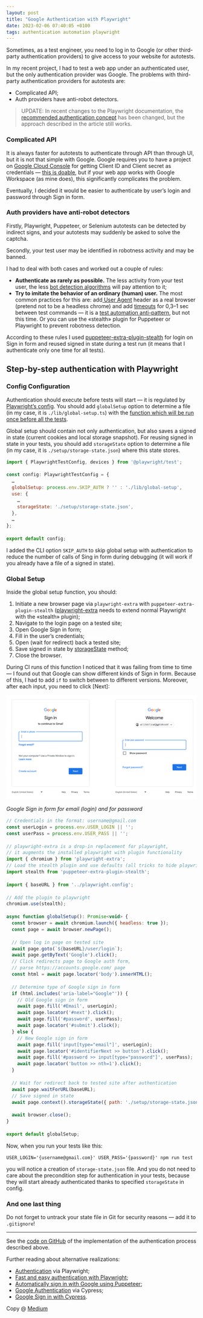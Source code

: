 ```yaml
---
layout: post
title: "Google Authentication with Playwright"
date: 2023-02-06 07:40:05 +0100
tags: authentication automation playwright
---
```


Sometimes, as a test engineer, you need to log in to Google (or other third-party authentication providers) to give access to your website for autotests.

In my recent project, I had to test a web app under an authenticated user, but the only authentication provider was Google. The problems with third-party authentication providers for autotests are:

- Complicated API;
- Auth providers have anti-robot detectors.

> UPDATE: In recent changes to the Playwright documentation, the [recommended authentication concept](https://playwright.dev/docs/auth#core-concepts) has been changed, but the approach described in the article still works.

### Complicated API

It is always faster for autotests to authenticate through API than through UI, but it is not that simple with Google. Google requires you to have a project on [Google Cloud Console](https://console.cloud.google.com/getting-started) for getting Client ID and Client secret as credentials — [this is doable](https://developers.google.com/identity/protocols/oauth2), but if your web app works with Google Workspace (as mine does), this significantly complicates the problem.

Eventually, I decided it would be easier to authenticate by user’s login and password through Sign in form.

### Auth providers have anti-robot detectors

Firstly, Playwright, Puppeteer, or Selenium autotests can be detected by indirect signs, and your autotests may suddenly be asked to solve the captcha.

Secondly, your test user may be identified in robotness activity and may be banned.

I had to deal with both cases and worked out a couple of rules:

- **Authenticate as rarely as possible.** The less activity from your test user, the less [bot detection algorithms](https://www.sciencedirect.com/science/article/pii/S0950705121003373) will pay attention to it;
- **Try to imitate the behavior of an ordinary (human) user.** The most common practices for this are: add[ User Agent](https://playwright.dev/docs/emulation#user-agent) header as a real browser (pretend not to be a headless chrome) and add [timeouts](https://playwright.dev/docs/api/class-page#page-wait-for-timeout) for 0,3–1 sec between test commands — it is a [test automation anti-pattern](https://dev.to/checkly/avoiding-hard-waits-in-playwright-and-puppeteer-272), but not this time. Or you can use the «stealth» plugin for Puppeteer or Playwright to prevent robotness detection.

According to these rules I used [puppeteer-extra-plugin-stealth](https://github.com/berstend/puppeteer-extra/tree/master/packages/puppeteer-extra-plugin-stealth) for login on Sign in form and reused signed in state during a test run (it means that I authenticate only one time for all tests).

## Step-by-step authentication with Playwright

### Config Configuration

Authentication should execute before tests will start — it is regulated by [Playwright’s config](https://playwright.dev/docs/test-advanced#configuration-object). You should add `globalSetup` option to determine a file (in my case, it is `./lib/global-setup.ts`) with the [function which will be run once before all the tests](https://playwright.dev/docs/test-advanced#global-setup-and-teardown).

Global setup should contain not only authentication, but also saves a signed in state (current cookies and local storage snapshot). For reusing signed in state in your tests, you should add `storageState` option to determine a file (in my case, it is `./setup/storage-state.json`) where this state stores.

```JavaScript
import { PlaywrightTestConfig, devices } from '@playwright/test';

const config: PlaywrightTestConfig = {
  …
  globalSetup: process.env.SKIP_AUTH ? '' : './lib/global-setup',
  use: {
    …
    storageState: './setup/storage-state.json',
  },
  …
};

export default config;
```

I added the CLI option `SKIP_AUTH` to skip global setup with authentication to reduce the number of calls of Sing in form during debugging (it will work if you already have a file of a signed in state).

### Global Setup

Inside the global setup function, you should:

1. Initiate a new browser page via `playwright-extra` with `puppeteer-extra-plugin-stealth` ([playwright-extra](https://github.com/berstend/puppeteer-extra/tree/master/packages/playwright-extra) needs to extend normal Playwright with the «stealth» plugin);
2. Navigate to the login page on a tested site;
3. Open Google Sign in form;
4. Fill in the user’s credentials;
5. Open (wait for redirect) back a tested site;
6. Save signed in state by [storageState](https://playwright.dev/docs/api/class-browsercontext#browser-context-storage-state) method;
7. Close the browser.

During CI runs of this function I noticed that it was failing from time to time — I found out that Google can show different kinds of Sign in form. Because of this, I had to add `if` to switch between to different versions. Moreover, after each input, you need to click [Next]:

![Google Sign in form for email (login) and for password](/assets/2023-02-06/00-google-sign-in.png)

_Google Sign in form for email (login) and for password_

```JavaScript
// Credentials in the format: username@gmail.com
const userLogin = process.env.USER_LOGIN || '';
const userPass = process.env.USER_PASS || '';

// playwright-extra is a drop-in replacement for playwright,
// it augments the installed playwright with plugin functionality
import { chromium } from 'playwright-extra';
// Load the stealth plugin and use defaults (all tricks to hide playwright usage)
import stealth from 'puppeteer-extra-plugin-stealth';

import { baseURL } from '../playwright.config';

// Add the plugin to playwright
chromium.use(stealth);

async function globalSetup(): Promise<void> {
  const browser = await chromium.launch({ headless: true });
  const page = await browser.newPage();

  // Open log in page on tested site
  await page.goto(`${baseURL}/user/login`);
  await page.getByText('Google').click();
  // Click redirects page to Google auth form,
  // parse https://accounts.google.com/ page
  const html = await page.locator('body').innerHTML();

  // Determine type of Google sign in form
  if (html.includes('aria-label="Google"')) {
    // Old Google sign in form
    await page.fill('#Email', userLogin);
    await page.locator('#next').click();
    await page.fill('#password', userPass);
    await page.locator('#submit').click();
  } else {
    // New Google sign in form
    await page.fill('input[type="email"]', userLogin);
    await page.locator('#identifierNext >> button').click();
    await page.fill('#password >> input[type="password"]', userPass);
    await page.locator('button >> nth=1').click();
  }

  // Wait for redirect back to tested site after authentication
  await page.waitForURL(baseURL);
  // Save signed in state
  await page.context().storageState({ path: './setup/storage-state.json' });

  await browser.close();
}

export default globalSetup;
```

Now, when you run your tests like this:

```
USER_LOGIN='{username@gmail.com}' USER_PASS='{password}' npm run test
```

you will notice a creation of `storage-state.json` file. And you do not need to care about the precondition step for authentication in your tests, because they will start already authenticated thanks to specified `storageState` in config.

### And one last thing

Do not forget to untrack your state file in Git for security reasons — add it to `.gitignore`!

---

See the [code on GitHub](https://github.com/adequatica/ui-testing-auth) of the implementation of the authentication process described above.

Further reading about alternative realizations:

- [Authentication](https://playwright.dev/docs/auth) via Playwright;
- [Fast and easy authentication with Playwright](https://timdeschryver.dev/blog/fast-and-easy-authentication-with-playwright);
- [Automatically sign in with Google using Puppeteer](https://marian-caikovski.medium.com/automatically-sign-in-with-google-using-puppeteer-cc2cc656da1c);
- [Google Authentication](https://docs.cypress.io/guides/end-to-end-testing/google-authentication) via Cypress;
- [Google Sign in with Cypress](https://filiphric.com/google-sign-in-with-cypress).

Copy @ [Medium](https://adequatica.medium.com/google-authentication-with-playwright-8233b207b71a)
